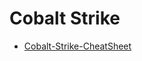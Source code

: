 # Cobalt Strike

* [Cobalt-Strike-CheatSheet](https://github.com/S1ckB0y1337/Cobalt-Strike-CheatSheet)
